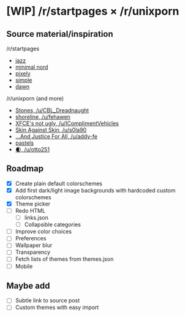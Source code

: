 # **[WIP]** /r/startpages × /r/unixporn

## Source material/inspiration

/r/startpages

- [jazz](https://old.reddit.com/r/startpages/comments/czksma/ya_like_jazz_minimalism/)
- [minimal nord](https://github.com/0xhjohnson/minimal-start)
- [pixely](https://wolverine1621.github.io/startpage/)
- [simple](https://old.reddit.com/r/startpages/comments/dxswbf/my_simple_start_page/)
- [dawn](https://0-l.github.io/dawn/)

/r/unixporn (and more)

- [Stones, /u/CBL_Dreadnaught](https://old.reddit.com/r/desktops/comments/ea0m24/stones/)
- [shoreline, /u/fehawen](https://old.reddit.com/r/unixporn/comments/ec4pwl/i3gaps_shoreline/)
- [XFCE's not ugly, /u/IComplimentVehicles](https://old.reddit.com/r/desktops/comments/a1zi9n/i_get_irrationally_angry_when_someone_says_xfce/)
- [Skin Against Skin, /u/s0la90](https://old.reddit.com/r/unixporn/comments/dvsz0n/openbox_orw_skin_against_skin/)
- [...And Justice For All, /u/addy-fe](https://old.reddit.com/r/unixart/comments/850jjn/xfwm_and_justice_for_all/)
- [pastels](https://old.reddit.com/r/unixporn/comments/cxxjx1/openbox_switch_back_to_archopenbox_from/)
- [🌒, /u/otto251](https://old.reddit.com/r/desktops/comments/bfjikp/xfce4/)

## Roadmap

- [x] Create plain default colorschemes
- [x] Add first dark/light image backgrounds with hardcoded custom colorschemes
- [x] Theme picker
- [ ] Redo HTML
  - [ ] links.json
  - [ ] Collapsible categories
- [ ] Improve color choices
- [ ] Preferences
- [ ] Wallpaper blur
- [ ] Transparency
- [ ] Fetch lists of themes from themes.json
- [ ] Mobile

## Maybe add

- [ ] Subtle link to source post
- [ ] Custom themes with easy import
